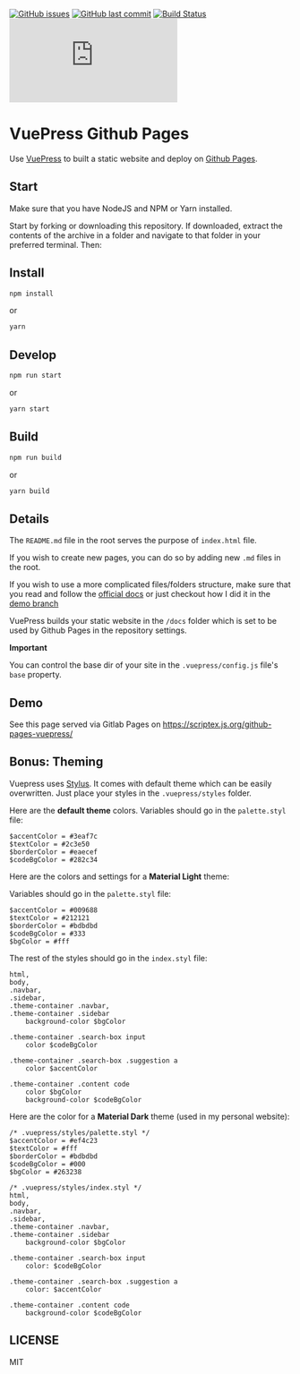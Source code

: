 [![GitHub issues](https://img.shields.io/github/issues/scriptex/github-pages-vuepress.svg)](https://github.com/scriptex/github-pages-vuepress/issues)
[![GitHub last commit](https://img.shields.io/github/last-commit/scriptex/github-pages-vuepress.svg)](https://github.com/scriptex/github-pages-vuepress/commits/master)
[![Build Status](https://travis-ci.com/scriptex/github-pages-vuepress.svg?branch=master)](https://travis-ci.com/scriptex/github-pages-vuepress)
[![Analytics](https://ga-beacon.appspot.com/UA-83446952-1/github.com/scriptex/github-pages-vuepress/README.md)](https://github.com/scriptex/github-pages-vuepress/)

# VuePress Github Pages

Use [VuePress](https://vuepress.vuejs.org/) to built a static website and deploy on [Github Pages](https://pages.github.com/).

## Start

Make sure that you have NodeJS and NPM or Yarn installed.

Start by forking or downloading this repository. If downloaded, extract the contents of the archive in a folder and navigate to that folder in your preferred terminal. Then:

## Install

```sh
npm install
```

or

```sh
yarn
```

## Develop

```sh
npm run start
```

or

```sh
yarn start
```

## Build

```sh
npm run build
```

or

```sh
yarn build
```

## Details

The `README.md` file in the root serves the purpose of `index.html` file.

If you wish to create new pages, you can do so by adding new `.md` files in the root.

If you wish to use a more complicated files/folders structure, make sure that you read and follow the [official docs](https://vuepress.vuejs.org/guide/directory-structure.html#default-page-routing) or just checkout how I did it in the [demo branch](https://github.com/scriptex/github-pages-vuepress/tree/demo)

VuePress builds your static website in the `/docs` folder which is set to be used by Github Pages in the repository settings.

**Important**

You can control the base dir of your site in the `.vuepress/config.js` file's `base` property.

## Demo

See this page served via Gitlab Pages on https://scriptex.js.org/github-pages-vuepress/

## Bonus: Theming

Vuepress uses [Stylus](http://stylus-lang.com/). It comes with default theme which can be easily overwritten.
Just place your styles in the `.vuepress/styles` folder.

Here are the **default theme** colors. Variables should go in the `palette.styl` file:

```stylus
$accentColor = #3eaf7c
$textColor = #2c3e50
$borderColor = #eaecef
$codeBgColor = #282c34
```

Here are the colors and settings for a **Material Light** theme:

Variables should go in the `palette.styl` file:

```stylus
$accentColor = #009688
$textColor = #212121
$borderColor = #bdbdbd
$codeBgColor = #333
$bgColor = #fff
```

The rest of the styles should go in the `index.styl` file:
```stylus
html,
body,
.navbar,
.sidebar,
.theme-container .navbar,
.theme-container .sidebar
	background-color $bgColor

.theme-container .search-box input
	color $codeBgColor

.theme-container .search-box .suggestion a
	color $accentColor

.theme-container .content code
	color $bgColor
	background-color $codeBgColor
```

Here are the color for a **Material Dark** theme (used in my personal website):

```stylus
/* .vuepress/styles/palette.styl */
$accentColor = #ef4c23
$textColor = #fff
$borderColor = #bdbdbd
$codeBgColor = #000
$bgColor = #263238

/* .vuepress/styles/index.styl */
html,
body,
.navbar,
.sidebar,
.theme-container .navbar,
.theme-container .sidebar
	background-color $bgColor

.theme-container .search-box input
	color: $codeBgColor

.theme-container .search-box .suggestion a
	color: $accentColor

.theme-container .content code
	background-color $codeBgColor
```

## LICENSE

MIT
